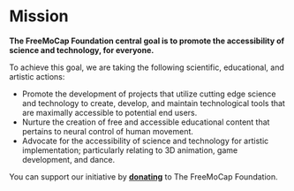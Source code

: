# **Mission**

**The FreeMoCap Foundation central goal is to promote the accessibility of science and technology, for everyone.** 

To achieve this goal, we are taking the following scientific, educational, and artistic actions:

- Promote the development of projects that utilize cutting edge science and technology to create, develop, and maintain technological tools that are maximally accessible to potential end users.
- Nurture the creation of free and accessible educational content that pertains to neural control of human movement.
- Advocate for the accessibility of science and technology for artistic implementation; particularly relating to 3D animation, game development, and dance.


You can support our initiative by [**donating**](donate.md) to The FreeMoCap Foundation.

